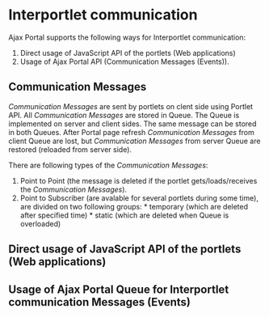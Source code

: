 # Interportlet communication #

Ajax Portal supports the following ways for Interportlet communication:
  1. Direct usage of JavaScript API of the portlets (Web applications)
  1. Usage of Ajax Portal API (Communication Messages (Events)).


## Communication Messages ##

_Communication Messages_ are sent by portlets on clent side using Portlet API. All _Communication Messages_ are stored in Queue. The Queue is implemented on server and client sides. The same message can be stored in both Queues. After Portal page refresh _Communication Messages_ from client Queue are lost, but _Communication Messages_ from server Queue are restored (reloaded from server side).

There are following types of the _Communication Messages_:
  1. Point to Point (the message is deleted if the portlet gets/loads/receives the _Communication Messages_).
  1. Point to Subscriber (are avalable for several portlets during some time), are divided on two following groups:
    * temporary (which are deleted after specified time)
    * static  (which are deleted when Queue is overloaded)


## Direct usage of JavaScript API of the portlets (Web applications) ##



## Usage of Ajax Portal Queue for Interportlet communication Messages (Events) ##
